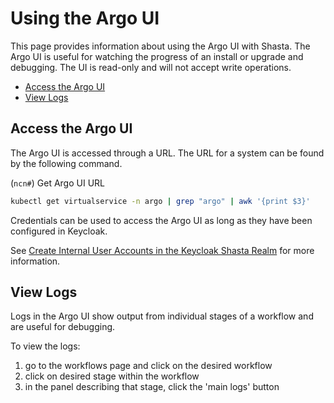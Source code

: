 # Using the Argo UI

This page provides information about using the Argo UI with Shasta. The Argo UI is useful for watching the progress of an install or upgrade and debugging. The UI is read-only and will not accept write operations.

* [Access the Argo UI](#access-the-argo-ui)
* [View Logs](#view-logs)

## Access the Argo UI

The Argo UI is accessed through a URL. The URL for a system can be found by the following command.

(`ncn#`) Get Argo UI URL

```bash
kubectl get virtualservice -n argo | grep "argo" | awk '{print $3}' 
```

Credentials can be used to access the Argo UI as long as they have been configured in Keycloak.

See [Create Internal User Accounts in the Keycloak Shasta Realm](../security_and_authentication/Create_Internal_User_Accounts_in_the_Keycloak_Shasta_Realm.md) for more information.

## View Logs

Logs in the Argo UI show output from individual stages of a workflow and are useful for debugging.

To view the logs:

1. go to the workflows page and click on the desired workflow
1. click on desired stage within the workflow
1. in the panel describing that stage, click the 'main logs' button
